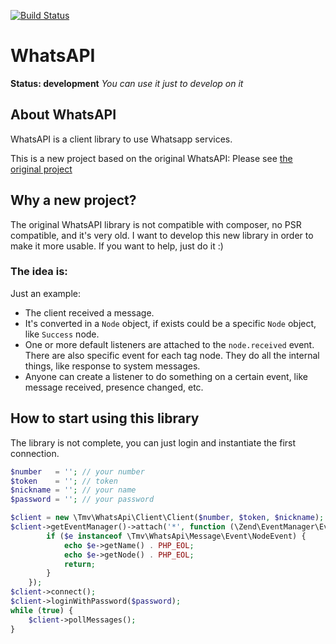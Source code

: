 [![Build Status](https://travis-ci.org/thomasvargiu/WhatsAPI.png?branch=master)](https://travis-ci.org/thomasvargiu/WhatsAPI)

# WhatsAPI

**Status: development**
*You can use it just to develop on it*


## About WhatsAPI

WhatsAPI is a client library to use Whatsapp services.

This is a new project based on the original WhatsAPI:
Please see [the original project](https://github.com/venomous0x/WhatsAPI)

## Why a new project?

The original WhatsAPI library is not compatible with composer, no PSR compatible, and it's very old.
I want to develop this new library in order to make it more usable.
If you want to help, just do it :)

### The idea is: ###

Just an example:
* The client received a message.
* It's converted in a ```Node``` object, if exists could be a specific ```Node``` object, like ```Success``` node.
* One or more default listeners are attached to the ```node.received``` event. There are also specific event for each tag node. They do all the internal things, like response to system messages.
* Anyone can create a listener to do something on a certain event, like message received, presence changed, etc.

## How to start using this library

The library is not complete, you can just login and instantiate the first connection.

```php
$number   = ''; // your number
$token    = ''; // token
$nickname = ''; // your name
$password = ''; // your password

$client = new \Tmv\WhatsApi\Client\Client($number, $token, $nickname);
$client->getEventManager()->attach('*', function (\Zend\EventManager\EventInterface $e) {
        if ($e instanceof \Tmv\WhatsApi\Message\Event\NodeEvent) {
            echo $e->getName() . PHP_EOL;
            echo $e->getNode() . PHP_EOL;
            return;
        }
    });
$client->connect();
$client->loginWithPassword($password);
while (true) {
    $client->pollMessages();
}
```
